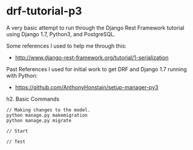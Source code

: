 drf-tutorial-p3
=================

A very basic attempt to run through the Django Rest Framework tutorial using Django 1.7, Python3, and PostgreSQL.

Some references I used to help me through this:
* http://www.django-rest-framework.org/tutorial/1-serialization

Past References I used for initial work to get DRF and Django 1.7 running with Python:
* https://github.com/AnthonyHonstain/setup-manager-py3

h2. Basic Commands
```
// Making changes to the model.
python manage.py makemigration
python manage.py migrate

// Start

// Test

```
